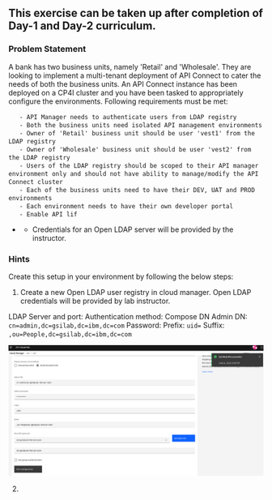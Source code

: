 ## This exercise can be taken up after completion of Day-1 and Day-2 curriculum.

### Problem Statement

A bank has two business units, namely 'Retail' and 'Wholesale'. They are looking to implement a multi-tenant deployment of API Connect to cater the needs of both the business units. An API Connect instance has been deployed on a CP4I cluster and you have been tasked to appropriately configure the environments. Following requirements must be met:
      
       - API Manager needs to authenticate users from LDAP registry
       - Both the business units need isolated API management environments
       - Owner of 'Retail' business unit should be user 'vest1' from the LDAP registry
       - Owner of 'Wholesale' business unit should be user 'vest2' from the LDAP registry
       - Users of the LDAP registry should be scoped to their API manager environment only and should not have ability to manage/modify the API Connect cluster
       - Each of the business units need to have their DEV, UAT and PROD environments
       - Each environment needs to have their own developer portal
       - Enable API lif


* * Credentials for an Open LDAP server will be provided by the instructor. 

### Hints
Create this setup in your environment by following the below steps:

1) Create a new Open LDAP user registry in cloud manager. Open LDAP credentials will be provided by lab instructor. 

LDAP Server and port: <To be shared by the instructor>
Authentication method: Compose DN
Admin DN: `cn=admin,dc=gsilab,dc=ibm,dc=com`
Password: <To be shared by the instructor>
Prefix: `uid=`
Suffix: `,ou=People,dc=gsilab,dc=ibm,dc=com`

![](images/open_ldap_config.png)

2) 
